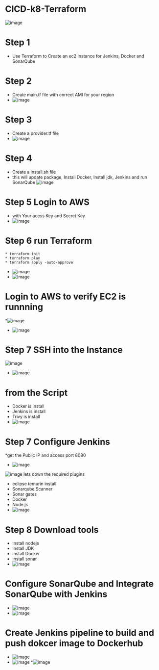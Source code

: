 # CICD-k8-Terraform
![image](https://github.com/rogerbarrow/CICD-k8-Terraform/assets/46138186/1cd6cdef-769d-4720-ac5f-a6abc0cbfb29)
# Step 1
* Use Terraform to Create an ec2 Instance for Jenkins, Docker and SonarQube

# Step 2
  * Create main.tf file with correct AMI for your region
 * ![image](https://github.com/rogerbarrow/CICD-k8-Terraform/assets/46138186/391d0338-7094-45a0-9d9e-cc9b4259d134)
# Step 3
 * Create a provider.tf file
  * ![image](https://github.com/rogerbarrow/CICD-k8-Terraform/assets/46138186/d6b99a5b-eaf2-4d8c-aa6f-264e9b6993af)
  # Step 4 
  * Create a install.sh file
  * this will update package, Install Docker, Install jdk, Jenkins and run SonarQube
![image](https://github.com/rogerbarrow/CICD-k8-Terraform/assets/46138186/57dd36b5-a96f-4b66-9cc9-bbb97411a3ee)
# Step 5 Login to AWS 
* with Your acess Key and Secret Key
* ![image](https://github.com/rogerbarrow/CICD-k8-Terraform/assets/46138186/aefe37db-c126-421f-a448-28cb5f1ef7b6)
# Step 6 run Terraform
    * terraform init
    * terraform plan
    * terraform apply -auto-approve
    
  * ![image](https://github.com/rogerbarrow/CICD-k8-Terraform/assets/46138186/30044cb7-346c-49c2-b86d-31d275895428)
* ![image](https://github.com/rogerbarrow/CICD-k8-Terraform/assets/46138186/2a5dac22-0e87-4506-b2c7-3e3304f5735f)
# Login to AWS to verify EC2 is runnning
 *![image](https://github.com/rogerbarrow/CICD-k8-Terraform/assets/46138186/d4218d66-9d00-47df-9db5-4793ae187aea)
 * ![image](https://github.com/rogerbarrow/CICD-k8-Terraform/assets/46138186/5c459695-c232-42be-b41a-9d6b43efbafe)
# Step 7 SSH into the Instance 
![image](https://github.com/rogerbarrow/CICD-k8-Terraform/assets/46138186/2872cde7-7f40-48bb-b77e-5266cf4541e3)
* ![image](https://github.com/rogerbarrow/CICD-k8-Terraform/assets/46138186/f2eeccf5-ba32-4baa-a3d2-65b274aaa3cc)

# from the Script
 * Docker is install
 * Jenkins is install
 * Trivy is install
 * ![image](https://github.com/rogerbarrow/CICD-k8-Terraform/assets/46138186/9fd858e4-9a60-436e-8b85-af67a7f502db)

# Step 7 Configure Jenkins
  *get the Public IP and access port 8080
  * ![image](https://github.com/rogerbarrow/CICD-k8-Terraform/assets/46138186/ee6f8053-0cc5-4ec2-a0c9-69c96e5c2ec3)

![image](https://github.com/rogerbarrow/CICD-k8-Terraform/assets/46138186/95bbc921-201b-46f3-9bf0-288d97502943)
 lets down the required plugins
   * eclipse temurin install
   * Sonarqube Scanner
   *  Sonar gates
   *  Docker
   *  Node.js
   * ![image](https://github.com/rogerbarrow/CICD-k8-Terraform/assets/46138186/dc083e1e-3e32-4280-ba82-3c108c61ad5d)
# Step 8 Download tools
 * Install nodejs
 * Install JDK
 * install Docker
 * Install sonar
 * ![image](https://github.com/rogerbarrow/CICD-k8-Terraform/assets/46138186/04c9ed38-a6ef-4633-b4a6-46e5f378776c)
# Configure SonarQube and Integrate SonarQube with Jenkins
  * ![image](https://github.com/rogerbarrow/CICD-k8-Terraform/assets/46138186/5b79b714-2fbf-4140-aef6-9ed10ba10784)
  * ![image](https://github.com/rogerbarrow/CICD-k8-Terraform/assets/46138186/59f091b5-a2b3-4103-928f-40b2da5d0780)
# Create Jenkins pipeline to build and push dokcer image to Dockerhub
  * ![image](https://github.com/rogerbarrow/CICD-k8-Terraform/assets/46138186/6696bc3a-ae1f-4961-bdc6-01babda053b9)
  * ![image](https://github.com/rogerbarrow/CICD-k8-Terraform/assets/46138186/10017ce0-6fe0-4eb2-acbe-13db9b037027)
  *![image](https://github.com/rogerbarrow/CICD-k8-Terraform/assets/46138186/95a89b6d-b03a-4d05-801f-18459aa5c08e)

